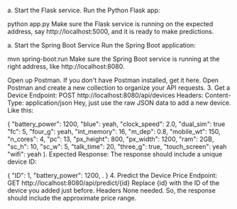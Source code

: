 a. Start the Flask service.
Run the Python Flask app:

python app.py
Make sure the Flask service is running on the expected address, say http://localhost:5000, and it is ready to make predictions.

a. Start the Spring Boot Service
Run the Spring Boot application:


mvn spring-boot:run
Make sure the Spring Boot service is running at the right address, like http://localhost:8080.

Open up Postman.
If you don't have Postman installed, get it here.
Open Postman and create a new collection to organize your API requests.
3. Get a Device
Endpoint: POST http://localhost:8080/api/devices
Headers:
Content-Type: application/json
Hey, just use the raw JSON data to add a new device. Like this:

{
"battery_power": 1200,
"blue": yeah,
"clock_speed": 2.0,
"dual_sim": true
"fc": 5,
"four_g": yeah,
"int_memory": 16,
"m_dep": 0.8,
"mobile_wt": 150,
"n_cores": 4,
"pc": 13,
"px_height": 800,
"px_width": 1200,
"ram": 2GB,
"sc_h": 10,
"sc_w": 5,
"talk_time": 20,
"three_g": true,
"touch_screen": yeah
"wifi": yeah
).
Expected Response: The response should include a unique device ID:

{
"ID": 1,
"battery_power": 1200,
.
}
4. Predict the Device Price
Endpoint: GET http://localhost:8080/api/predict/{id} Replace {id} with the ID of the device you added just before. Headers None needed. So, the response should include the approximate price range.
